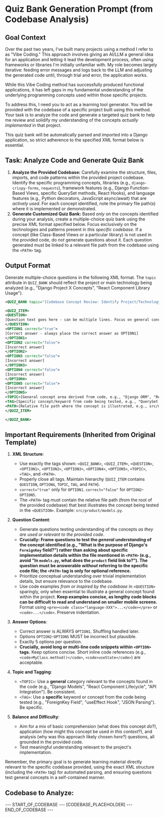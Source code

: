 # Quiz Bank Generation Prompt (from Codebase Analysis)

## Goal Context

Over the past two years, I've built many projects using a method I refer to as "Vibe Coding." This approach involves giving an AI/LLM a general idea for an application and letting it lead the development process, often using frameworks or libraries I'm initially unfamiliar with. My role becomes largely iterative: feeding error messages and logs back to the LLM and adjusting the generated code until, through trial and error, the application works.

While this Vibe Coding method has successfully produced functional applications, it has left gaps in my fundamental understanding of the underlying programming concepts used within those specific projects.

To address this, I need you to act as a learning tool generator. You will be provided with the codebase of a specific project built using this method. Your task is to analyze the code and generate a targeted quiz bank to help me review and solidify my understanding of the concepts *actually implemented* in that project.

This quiz bank will be automatically parsed and imported into a Django application, so strict adherence to the specified XML format below is essential.

## Task: Analyze Code and Generate Quiz Bank

1.  **Analyze the Provided Codebase:** Carefully examine the structure, files, imports, and code patterns within the provided project codebase. Identify the specific programming concepts, libraries (e.g., `django-crispy-forms`, `requests`), framework features (e.g., Django Function-Based Views, specific QuerySet methods, React Hooks), and language features (e.g., Python decorators, JavaScript async/await) that are *actively used*. For each concept identified, note the primary file path(s) where it is implemented or demonstrated.
2.  **Generate Customized Quiz Bank:** Based *only* on the concepts identified during your analysis, create a multiple-choice quiz bank using the precise XML format specified below. Focus exclusively on the technologies and patterns present in *this specific codebase*. If a concept (like Class-Based Views or a particular library) is not used in the provided code, do *not* generate questions about it. Each question generated must be linked to a relevant file path from the codebase using the `<PATH>` tag.

## Output Format

Generate multiple-choice questions in the following XML format. The `topic` attribute in `QUIZ_BANK` should reflect the project or main technology being analyzed (e.g., "Django Project X Concepts", "React Component Library Usage").

```xml
<QUIZ_BANK topic="[Codebase Concept Review: Identify Project/Technology]">

<QUIZ_ITEM>
<QUESTION>
[Question text goes here - can be multiple lines. Focus on general concepts found in the code.]
</QUESTION>
<OPTION1 correct="true">
[Correct answer - always place the correct answer as OPTION1]
</OPTION1>
<OPTION2 correct="false">
[Incorrect answer]
</OPTION2>
<OPTION3 correct="false">
[Incorrect answer]
</OPTION3>
<OPTION4 correct="false">
[Incorrect answer]
</OPTION4>
<OPTION5 correct="false">
[Incorrect answer]
</OPTION5>
<TOPIC>[General concept area derived from code, e.g., "Django ORM", "React State Management", "Python Error Handling"]</TOPIC>
<TAG>[Specific concept/keyword from code being tested, e.g., "QuerySet Filtering", "useState Hook", "Try-Except Block"]</TAG>
<PATH>[Relative file path where the concept is illustrated, e.g., src/myapp/views.py]</PATH>
</QUIZ_ITEM>

</QUIZ_BANK>
```

## Important Requirements (Inherited from Original Template)

1.  **XML Structure**:
    * Use exactly the tags shown: `<QUIZ_BANK>`, `<QUIZ_ITEM>`, `<QUESTION>`, `<OPTION1>`, `<OPTION2>`, `<OPTION3>`, `<OPTION4>`, `<OPTION5>`, `<TOPIC>`, `<TAG>`, and `<PATH>`.
    * Properly close all tags. Maintain hierarchy (`QUIZ_ITEM` contains `QUESTION`, `OPTION`s, `TOPIC`, `TAG`, and `PATH`).
    * `correct="true"` only for `OPTION1`. `correct="false"` for `OPTION2`-`OPTION5`.
    * The `<PATH>` tag must contain the relative file path (from the root of the provided codebase) that best illustrates the concept being tested in the `<QUESTION>`. Example: `src/product/models.py`.

2.  **Question Content**:
    * Generate questions testing understanding of the concepts *as they are used or relevant to the provided code*.
    * **Crucially: Frame questions to test the *general understanding* of the concept identified (e.g., "What is the purpose of Django's `ForeignKey` field?") rather than asking about specific implementation details within the file mentioned in `<PATH>` (e.g., avoid "In `models.py`, what does the `product` field link to?"). The question must be answerable *without* referring to the specific code file; the `<PATH>` tag is only for optional reference.**
    * Prioritize conceptual understanding over trivial implementation details, but ensure relevance to the codebase.
    * Use code examples *from or inspired by the codebase* in `<QUESTION>` sparingly, only when essential to illustrate a general concept found within the project. **Keep examples concise, as lengthy code blocks can be difficult to read and understand on smaller mobile screens.** Format using `<pre><code class="language-XXX">...</code></pre>` or `<code>...</code>`. Preserve indentation.

3.  **Answer Options**:
    * Correct answer is ALWAYS `OPTION1`. Shuffling handled later.
    * Options `OPTION2`-`OPTION5` MUST be incorrect but plausible.
    * Exactly 5 options per question.
    * **Crucially, avoid long or multi-line code snippets within `<OPTION>` tags.** Keep options concise. Short inline code references (e.g., `<code>MyClass.method()</code>`, `<code>useState</code>`) are acceptable.

4.  **Topic and Tagging**:
    * `<TOPIC>`: Use a **general** category relevant to the concepts found in the code (e.g., "Django Models", "React Component Lifecycle", "API Integration"). Be consistent.
    * `<TAG>`: Use a **specific** keyword or concept from the code being tested (e.g., "ForeignKey Field", "useEffect Hook", "JSON Parsing"). Be specific.

5.  **Balance and Difficulty**:
    * Aim for a mix of basic comprehension (what does this concept *do*?), application (how might this concept be used *in this context*?), and analysis (why was this approach likely chosen *here*?) questions, all grounded in the provided code.
    * Test meaningful understanding relevant to the project's implementation.


Remember, the primary goal is to generate learning material directly relevant to the specific codebase provided, using the exact XML structure (including the `<PATH>` tag) for automated parsing, and ensuring questions test general concepts in a self-contained manner.

## Codebase to Analyze:

--- START_OF_CODEBASE ---
[CODEBASE_PLACEHOLDER]
--- END_OF_CODEBASE ---
